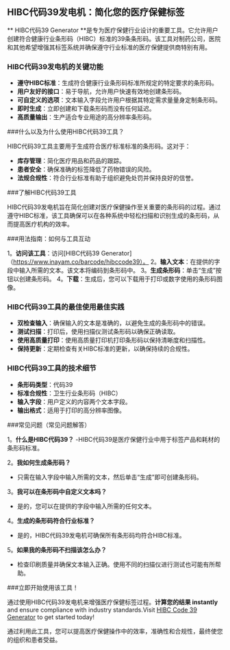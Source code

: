 ## HIBC代码39发电机：简化您的医疗保健标签

** HIBC代码39 Generator **是专为医疗保健行业设计的重要工具。它允许用户创建符合健康行业条形码（HIBC）标准的39条条形码。该工具对制药公司，医院和其他希望增强其标签系统并确保遵守行业标准的医疗保健提供商特别有用。

### HIBC代码39发电机的关键功能

-  **遵守HIBC标准**：生成符合健康行业条形码标准所规定的特定要求的条形码。
-  **用户友好的接口**：易于导航，允许用户快速有效地创建条形码。
-  **可自定义的选项**：文本输入字段允许用户根据其特定需求量量身定制条形码。
-  **即时生成**：立即创建和下载条形码而没有任何延迟。
-  **高质量输出**：生产适合专业用途的高分辨率条形码。

###什么以及为什么使用HIBC代码39工具？

HIBC代码39工具主要用于生成符合医疗标准标准的条形码。这对于：

-  **库存管理**：简化医疗用品和药品的跟踪。
-  **患者安全**：确保准确的标签降低了药物错误的风险。
-  **法规合规性**：符合行业标准有助于组织避免处罚并保持良好的信誉。

###了解HIBC代码39工具

HIBC代码39发电机旨在简化创建对医疗保健操作至关重要的条形码的过程。通过遵守HIBC标准，该工具确保可以在各种系统中轻松扫描和识别生成的条形码，从而提高医疗机构的效率。

###用法指南：如何与工具互动

1。**访问该工具**：访问[HIBC代码39 Generator]（https://www.inayam.co/barcode/hibccode39）。
2。**输入文本**：在提供的字段中输入所需的文本。该文本将编码到条形码中。
3。**生成条形码**：单击“生成”按钮以创建条形码。
4。**下载**：生成后，您可以下载用于打印或数字使用的条形码图像。

### HIBC代码39工具的最佳使用最佳实践

-  **双检查输入**：确保输入的文本是准确的，以避免生成的条形码中的错误。
-  **测试扫描**：打印后，使用扫描仪测试条形码以确保正确读取。
-  **使用高质量打印**：使用高质量打印机打印条形码以保持清晰度和扫描性。
-  **保持更新**：定期检查有关HIBC标准的更新，以确保持续的合规性。

### HIBC代码39工具的技术细节

-  **条形码类型**：代码39
-  **标准合规性**：卫生行业条形码（HIBC）
-  **输入字段**：用户定义的内容两个文本字段。
-  **输出格式**：适用于打印的高分辨率图像。

###常见问题（常见问题解答）

1。**什么是HIBC代码39？**
-HIBC代码39是医疗保健行业中用于标签产品和耗材的条形码标准。

2。**我如何生成条形码？**
- 只需在输入字段中输入所需的文本，然后单击“生成”即可创建条形码。

3。**我可以在条形码中自定义文本吗？**
- 是的，您可以在提供的字段中输入所需的任何文本。

4。**生成的条形码符合行业标准？**
- 是的，HIBC代码39发电机可确保所有条形码均符合HIBC标准。

5。**如果我的条形码不扫描该怎么办？**
- 检查印刷质量并确保文本输入正确。使用不同的扫描仪进行测试也可能有所帮助。

###立即开始使用该工具！

通过使用HIBC代码39发电机来增强医疗保健标签过程。**计算您的结果 instantly** and ensure compliance with industry standards.Visit [HIBC Code 39 Generator](https://www.inayam.co/barcode/hibccode39) to get started today!

通过利用此工具，您可以提高医疗保健操作中的效率，准确性和合规性，最终使您的组织和患者受益。